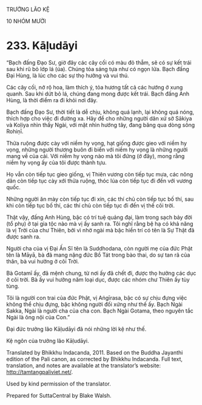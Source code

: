TRƯỞNG LÃO KỆ

10 NHÓM MƯỜI

# 233\. Kāḷudāyi

“Bạch đấng Đạo Sư, giờ đây các cây cối có màu đỏ thẫm, sẽ có sự kết trái sau khi rũ bỏ lớp lá (úa). Chúng tỏa sáng tựa như có ngọn lửa. Bạch đấng Đại Hùng, là lúc cho các sự thọ hưởng và vui thú.

Các cây cối, nở rộ hoa, làm thích ý, tỏa hương tất cả các hướng ở xung quanh. Sau khi dứt bỏ lá, chúng đang mong được kết trái. Bạch đấng Anh Hùng, là thời điểm ra đi khỏi nơi đây.

Bạch đấng Đạo Sư, thời tiết là dễ chịu, không quá lạnh, lại không quá nóng, thích hợp cho việc đi đường xa. Hãy để cho những người dân xứ sở Sākiya và Koḷiya nhìn thấy Ngài, với mặt nhìn hướng tây, đang băng qua dòng sông Rohiṇī.

Thửa ruộng được cày với niềm hy vọng, hạt giống được gieo với niềm hy vọng, những người thương buôn đi biển với niềm hy vọng là những người mang về của cải. Với niềm hy vọng nào mà tôi đứng (ở đây), mong rằng niềm hy vọng ấy của tôi được thành tựu.

Họ vẫn còn tiếp tục gieo giống, vị Thiên vương còn tiếp tục mưa, các nông dân còn tiếp tục cày xới thửa ruộng, thóc lúa còn tiếp tục đi đến với vương quốc.

Những người ăn mày còn tiếp tục đi xin, các thí chủ còn tiếp tục bố thí, sau khi còn tiếp tục bố thí, các thí chủ còn tiếp tục đi đến vị thế cõi trời.

Thật vậy, đấng Anh Hùng, bậc có trí tuệ quảng đại, làm trong sạch bảy đời (tổ phụ) ở tại gia tộc nào mà vị ấy sanh ra. Tôi nghĩ rằng bệ hạ có khả năng là vị Trời của chư Thiên, bởi vì nhờ ngài mà bậc hiền trí có tên là Sự Thật đã được sanh ra.

Người cha của vị Đại Ấn Sĩ tên là Suddhodana, còn người mẹ của đức Phật tên là Māyā, bà đã mang nặng đức Bồ Tát trong bào thai, do sự tan rã của thân, bà vui hưởng ở cõi Trời.

Bà Gotamī ấy, đã mệnh chung, từ nơi ấy đã chết đi, được thọ hưởng các dục ở cõi trời. Bà ấy vui hưởng năm loại dục, được các nhóm chư Thiên ấy tùy tùng.

Tôi là người con trai của đức Phật, vị Aṅgīrasa, bậc có sự chịu đựng việc không thể chịu đựng, bậc không người đối xứng như thế ấy. Bạch Ngài Sakka, Ngài là người cha của cha con. Bạch Ngài Gotama, theo nguyên tắc Ngài là ông nội của Con.”

Đại đức trưởng lão Kāḷudāyi đã nói những lời kệ như thế.

Kệ ngôn của trưởng lão Kāḷudāyi.

Translated by Bhikkhu Indacanda, 2011. Based on the Buddha Jayanthi edition of the Pali canon, as corrected by Bhikkhu Indacanda. Full text, translation, and notes are available at the translator’s website: http://tamtangpaliviet.net/.

Used by kind permission of the translator.

Prepared for SuttaCentral by Blake Walsh.